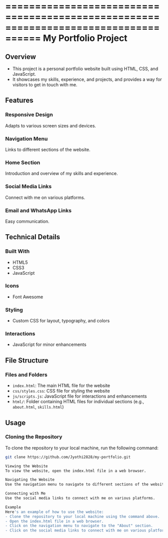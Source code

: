====================================================================================
                                My Portfolio Project
====================================================================================
Overview
----------------------------------------------------------------------------------------

- This project is a personal portfolio website built using HTML, CSS, and JavaScript. 
- It showcases my skills, experience, and projects, and provides a way for visitors to get in touch with me.

Features
----------------------------------------------------------------------------------------

### Responsive Design

Adapts to various screen sizes and devices.

### Navigation Menu

Links to different sections of the website.

### Home Section

Introduction and overview of my skills and experience.

### Social Media Links

Connect with me on various platforms.

### Email and WhatsApp Links

Easy communication.

Technical Details
----------------------------------------------------------------------------------------

### Built With

* HTML5
* CSS3
* JavaScript

### Icons

* Font Awesome

### Styling

* Custom CSS for layout, typography, and colors

### Interactions

* JavaScript for minor enhancements

File Structure
----------------------------------------------------------------------------------------

### Files and Folders

* `index.html`: The main HTML file for the website
* `css/styles.css`: CSS file for styling the website
* `js/scripts.js`: JavaScript file for interactions and enhancements
* `html/`: Folder containing HTML files for individual sections (e.g., `about.html`, `skills.html`)

Usage
----------------------------------------------------------------------------------------

### Cloning the Repository

To clone the repository to your local machine, run the following command:
```bash
git clone https://github.com/Jyothi2828/my-portfolio.git

Viewing the Website
To view the website, open the index.html file in a web browser.

Navigating the Website
Use the navigation menu to navigate to different sections of the website.

Connecting with Me
Use the social media links to connect with me on various platforms.

Example
Here's an example of how to use the website:
- Clone the repository to your local machine using the command above.
- Open the index.html file in a web browser.
- Click on the navigation menu to navigate to the "About" section.
- Click on the social media links to connect with me on various platforms.